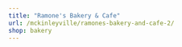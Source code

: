 ```yaml
---
title: "Ramone's Bakery & Cafe"
url: /mckinleyville/ramones-bakery-and-cafe-2/
shop: bakery
---
```

